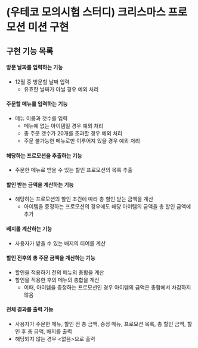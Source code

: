 # (우테코 모의시험 스터디) 크리스마스 프로모션 미션 구현

## 구현 기능 목록

#### 방문 날짜를 입력하는 기능

- 12월 중 방문할 날짜 입력
  - 유효한 날짜가 아닐 경우 예외 처리

#### 주문할 메뉴를 입력하는 기능

- 메뉴 이름과 갯수를 입력
  - 메뉴에 없는 아이템일 경우 예외 처리
  - 총 주문 갯수가 20개를 초과할 경우 예외 처리
  - 주문 불가능한 메뉴로만 이루어져 있을 경우 예외 처리

#### 해당하는 프로모션을 추출하는 기능

- 주문한 메뉴로 받을 수 있는 할인 프로모션의 목록 추출

#### 할인 받는 금액을 계산하는 기능

- 해당하는 프로모션의 할인 조건에 따라 총 할인 받는 금액을 계산
  - 아이템을 증정하는 프로모션의 경우에도 해당 아이템의 금액을 총 할인 금액에 추가

#### 배지를 계산하는 기능

- 사용자가 받을 수 있는 배지의 티어를 계산

#### 할인 전후의 총 주문 금액을 계산하는 기능

- 할인을 적용하기 전의 메뉴의 총합을 계산
- 할인을 적용한 후의 메뉴의 총합을 계산
  - 이때, 아이템을 증정하는 프로모션인 경우 아이템의 금액은 총합에서 차감하지 않음

#### 전체 결과를 출력 기능

- 사용자가 주문한 메뉴, 할인 전 총 금액, 증정 메뉴, 프로모션 목록, 총 할인 금액, 할인 후 총 금액, 배지를 출력
- 해당되지 않는 경우 <없음>으로 출력